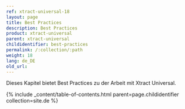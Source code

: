 ```yaml
---
ref: xtract-universal-18
layout: page
title: Best Practices
description: Best Practices
product: xtract-universal
parent: xtract-universal
childidentifier: best-practices
permalink: /:collection/:path
weight: 18
lang: de_DE
old_url:
---
```


Dieses Kapitel bietet Best Practices zu der Arbeit mit Xtract Universal.

{% include _content/table-of-contents.html parent=page.childidentifier collection=site.de %}